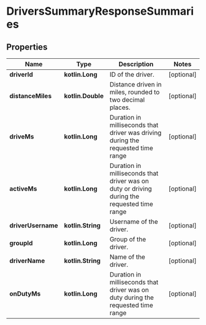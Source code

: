 
# DriversSummaryResponseSummaries

## Properties
Name | Type | Description | Notes
------------ | ------------- | ------------- | -------------
**driverId** | **kotlin.Long** | ID of the driver. |  [optional]
**distanceMiles** | **kotlin.Double** | Distance driven in miles, rounded to two decimal places. |  [optional]
**driveMs** | **kotlin.Long** | Duration in milliseconds that driver was driving during the requested time range |  [optional]
**activeMs** | **kotlin.Long** | Duration in milliseconds that driver was on duty or driving during the requested time range |  [optional]
**driverUsername** | **kotlin.String** | Username of the driver. |  [optional]
**groupId** | **kotlin.Long** | Group of the driver. |  [optional]
**driverName** | **kotlin.String** | Name of the driver. |  [optional]
**onDutyMs** | **kotlin.Long** | Duration in milliseconds that driver was on duty during the requested time range |  [optional]



